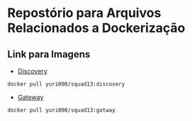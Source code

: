 # Repostório para Arquivos Relacionados a Dockerização

## Link para Imagens

- [Discovery](https://hub.docker.com/repository/docker/yuri000/squad-13/tags/discovery/sha256:d8c410a3c07b2ac50e071e49b8a239aa660da86315396efd0c5635c1b7824cd4)
```
docker pull yuri000/squad13:discovery

```

- [Gateway](https://hub.docker.com/repository/docker/yuri000/squad-13/tags/gateway/sha256:2c7535eff6ddf7b5785fdb4a1d867fef771d7e8a8857ddc7e0f59dedb4a83bbe)
```
docker pull yuri000/squad13:gatway

```